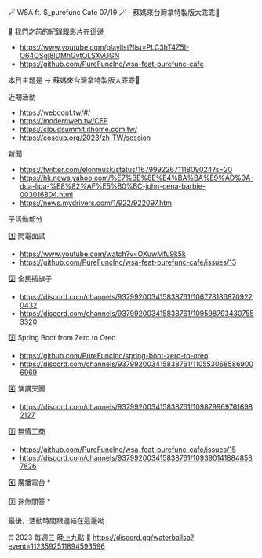 🪄 WSA ft. $_purefunc Cafe 07/19 🪄 - 蘇媽來台灣拿特製版大乖乖🍭

:movie_camera: 我們之前的紀錄跟影片在這邊
* https://www.youtube.com/playlist?list=PLC3hT4Z5I-O64QSgj8IDMhGvtQLSXvUGN
* https://github.com/PureFuncInc/wsa-feat-purefunc-cafe

本日主題是 -> 蘇媽來台灣拿特製版大乖乖🍭

近期活動
* https://webconf.tw/#/
* https://modernweb.tw/CFP
* https://cloudsummit.ithome.com.tw/
* https://coscup.org/2023/zh-TW/session

新聞
* https://twitter.com/elonmusk/status/1679992267111809024?s=20
* https://hk.news.yahoo.com/%E7%BE%8E%E4%BA%BA%E9%AD%9A-dua-lipa-%E8%82%AF%E5%B0%BC-john-cena-barbie-003016804.html
* https://news.mydrivers.com/1/922/922097.htm

子活動部分

:one: 閃電面試
* https://www.youtube.com/watch?v=OXuwMfu9k5k
* https://github.com/PureFuncInc/wsa-feat-purefunc-cafe/issues/13

:two: 全民插旗子
* https://discord.com/channels/937992003415838761/1067781868709220432
* https://discord.com/channels/937992003415838761/1095987934307553320

:three: Spring Boot from Zero to Oreo
* https://github.com/PureFuncInc/spring-boot-zero-to-oreo
* https://discord.com/channels/937992003415838761/1105530685869006969

:four: 演講天團
* https://discord.com/channels/937992003415838761/1098799697616982127

:five: 無情工商
* https://github.com/PureFuncInc/wsa-feat-purefunc-cafe/issues/15
* https://discord.com/channels/937992003415838761/1093901418848587826

:six: 廣播電台
* 

:seven: 迷你問答
* 

最後，活動時間跟連結在這邊呦

:alarm_clock: 2023 每週三 晚上九點
:link: https://discord.gg/waterballsa?event=1123592511894593596
